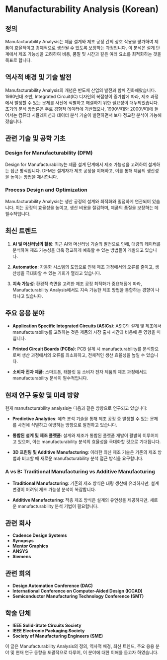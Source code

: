 # Manufacturability Analysis (Korean)

## 정의

Manufacturability Analysis는 제품 설계와 제조 공정 간의 상호 작용을 평가하여 제품이 효율적이고 경제적으로 생산될 수 있도록 보장하는 과정입니다. 이 분석은 설계 단계에서 제조 가능성을 고려하여 비용, 품질 및 시간과 같은 여러 요소를 최적화하는 것을 목표로 합니다.

## 역사적 배경 및 기술 발전

Manufacturability Analysis의 개념은 반도체 산업의 발전과 함께 진화해왔습니다. 1980년대 초반, Integrated Circuit(IC) 디자인의 복잡성이 증가함에 따라, 제조 과정에서 발생할 수 있는 문제를 사전에 식별하고 해결하기 위한 필요성이 대두되었습니다. 초기의 분석 방법론은 주로 경험적 데이터에 기반했으나, 1990년대와 2000년대에 들어서는 컴퓨터 시뮬레이션과 데이터 분석 기술이 발전하면서 보다 정교한 분석이 가능해졌습니다.

## 관련 기술 및 공학 기초

### Design for Manufacturability (DFM)

Design for Manufacturability는 제품 설계 단계에서 제조 가능성을 고려하여 설계하는 접근 방식입니다. DFM은 설계자가 제조 공정을 이해하고, 이를 통해 제품의 생산성을 높이는 방법을 제시합니다.

### Process Design and Optimization

Manufacturability Analysis는 생산 공정의 설계와 최적화와 밀접하게 연관되어 있습니다. 이는 공정의 효율성을 높이고, 생산 비용을 절감하며, 제품의 품질을 보장하는 데 필수적입니다.

## 최신 트렌드

1. **AI 및 머신러닝의 활용**: 최근 AI와 머신러닝 기술의 발전으로 인해, 대량의 데이터를 분석하여 제조 가능성을 더욱 정교하게 예측할 수 있는 방법들이 개발되고 있습니다.
   
2. **Automation**: 자동화 시스템의 도입으로 인해 제조 과정에서의 오류를 줄이고, 생산성을 극대화할 수 있는 기회가 열리고 있습니다.

3. **지속 가능성**: 환경적 측면을 고려한 제조 공정 최적화가 중요해짐에 따라, Manufacturability Analysis에서도 지속 가능한 제조 방법을 통합하는 경향이 나타나고 있습니다.

## 주요 응용 분야

- **Application Specific Integrated Circuits (ASICs)**: ASIC의 설계 및 제조에서 manufacturability를 고려하는 것은 제품의 시장 출시 시간과 비용에 큰 영향을 미칩니다.
  
- **Printed Circuit Boards (PCBs)**: PCB 설계 시 manufacturability를 분석함으로써 생산 과정에서의 오류를 최소화하고, 전체적인 생산 효율성을 높일 수 있습니다.

- **소비자 전자 제품**: 스마트폰, 태블릿 등 소비자 전자 제품의 제조 과정에서도 manufacturability 분석이 필수적입니다.

## 현재 연구 동향 및 미래 방향

현재 manufacturability analysis는 다음과 같은 방향으로 연구되고 있습니다:

- **Predictive Analytics**: 예측 분석 기술을 통해 제조 공정 중 발생할 수 있는 문제를 사전에 식별하고 예방하는 방향으로 발전하고 있습니다.
  
- **통합된 설계 및 제조 플랫폼**: 설계와 제조가 통합된 플랫폼 개발이 활발히 이루어지고 있으며, 이는 manufacturability 분석의 효율성을 극대화할 것으로 기대됩니다.

- **3D 프린팅 및 Additive Manufacturing**: 이러한 최신 제조 기술은 기존의 제조 방법과 비교할 때 새로운 manufacturability 분석 접근 방식을 요구합니다.

### A vs B: Traditional Manufacturing vs Additive Manufacturing

- **Traditional Manufacturing**: 기존의 제조 방식은 대량 생산에 유리하지만, 설계 변경이 어려워 제조 가능성 분석이 복잡합니다.
  
- **Additive Manufacturing**: 적층 제조 방식은 설계의 유연성을 제공하지만, 새로운 manufacturability 분석 기법이 필요합니다.

## 관련 회사

- **Cadence Design Systems**
- **Synopsys**
- **Mentor Graphics**
- **ANSYS**
- **Siemens**

## 관련 회의

- **Design Automation Conference (DAC)**
- **International Conference on Computer-Aided Design (ICCAD)**
- **Semiconductor Manufacturing Technology Conference (SMT)**

## 학술 단체

- **IEEE Solid-State Circuits Society**
- **IEEE Electronic Packaging Society**
- **Society of Manufacturing Engineers (SME)**

이 글은 Manufacturability Analysis의 정의, 역사적 배경, 최신 트렌드, 주요 응용 분야 및 현재 연구 동향을 포괄적으로 다루어, 이 분야에 대한 이해를 돕고자 하였습니다.